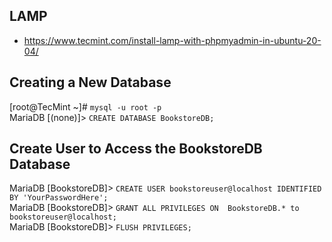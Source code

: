 ## LAMP
- https://www.tecmint.com/install-lamp-with-phpmyadmin-in-ubuntu-20-04/

## Creating a New Database
[root@TecMint ~]# `mysql -u root -p`\
MariaDB [(none)]> `CREATE DATABASE BookstoreDB;`


## Create User to Access the BookstoreDB Database
MariaDB [BookstoreDB]> `CREATE USER bookstoreuser@localhost IDENTIFIED BY 'YourPasswordHere';`\
MariaDB [BookstoreDB]> `GRANT ALL PRIVILEGES ON  BookstoreDB.* to bookstoreuser@localhost;`\
MariaDB [BookstoreDB]> `FLUSH PRIVILEGES;`
